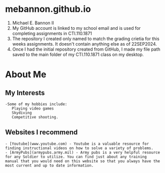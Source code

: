 # mebannon.github.io

1. Michael E. Bannon II
2. My GitHub account is linked to my school email and is used for completing assignments in CTI.110.1871
3. The repository I created only named to match the grading crietia for this weeks assignments. It doesn't contain anything else as of 22SEP2024.
4. Once I had the initial repository created from GitHub, I made my file path saved to the main folder of my CTI.110.1871 class on my desktop. 


# About Me
## My Interests
	-Some of my hobbies include:
	   Playing video games
	   Skydiving
	   Competitive shooting.
## Websites I recommend
	- [Youtube](www.youtube.com) - Youtube is a valuable resource for finding instructional videos on how to solve a variety of problems.
	- [ArmyPubs](armypubs.army.mil) - Army pubs is a very helpful resource for any Soldier to utilize. You can find just about any training manual that you would need on this website so that you always have the most current and up to date information.